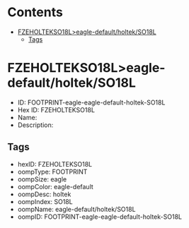 



Contents
========

* [FZEHOLTEKSO18L>eagle-default/holtek/SO18L](#fzeholtekso18leagle-defaultholtekso18l)
	* [Tags](#tags)

# FZEHOLTEKSO18L>eagle-default/holtek/SO18L

- ID: FOOTPRINT-eagle-eagle-default-holtek-SO18L
- Hex ID: FZEHOLTEKSO18L
- Name: 
- Description: 

## Tags

- hexID: FZEHOLTEKSO18L
- oompType: FOOTPRINT
- oompSize: eagle
- oompColor: eagle-default
- oompDesc: holtek
- oompIndex: SO18L
- oompName: eagle-default/holtek/SO18L
- oompID: FOOTPRINT-eagle-eagle-default-holtek-SO18L
